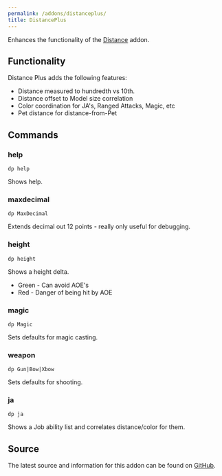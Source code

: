 ```yaml
---
permalink: /addons/distanceplus/
title: DistancePlus
---
```


Enhances the functionality of the [Distance](../distance/) addon.  

## Functionality
Distance Plus adds the following features:
* Distance measured to hundredth vs 10th.
* Distance offset to Model size correlation
* Color coordination for JA's, Ranged Attacks, Magic, etc
* Pet distance for distance-from-Pet

## Commands

### help
```
dp help
```

Shows help.

### maxdecimal
```
dp MaxDecimal
```

Extends decimal out 12 points - really only useful for debugging.

### height
```
dp height
```

Shows a height delta.
* Green - Can avoid AOE's
* Red - Danger of being hit by AOE

### magic
```
dp Magic
```

Sets defaults for magic casting.

### weapon
```
dp Gun|Bow|Xbow
```

Sets defaults for shooting.

### ja
```
dp ja
```

Shows a Job ability list and correlates distance/color for them.

## Source
The latest source and information for this addon can be found on [GitHub](https://github.com/Windower/Lua/tree/live/addons/DistancePlus).